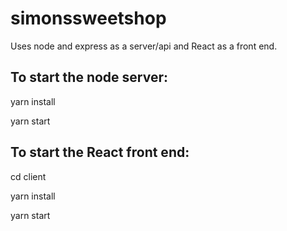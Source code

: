 # simonssweetshop

Uses node and express as a server/api and React as a front end.

## To start the node server:

yarn install

yarn start

## To start the React front end:

cd client

yarn install

yarn start
